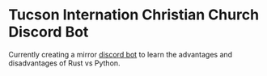 # Tucson Internation Christian Church Discord Bot

Currently creating a mirror [discord bot](https://github.com/LuxArgentum/discord-bot.git) to learn the advantages and disadvantages of Rust vs Python.
